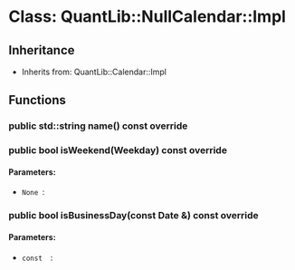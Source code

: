 # Class: QuantLib::NullCalendar::Impl

## Inheritance
- Inherits from: QuantLib::Calendar::Impl

## Functions
### public std::string name() const override


### public bool isWeekend(Weekday) const override

#### Parameters:
- `None `: 

### public bool isBusinessDay(const Date &) const override

#### Parameters:
- `const  `: 

